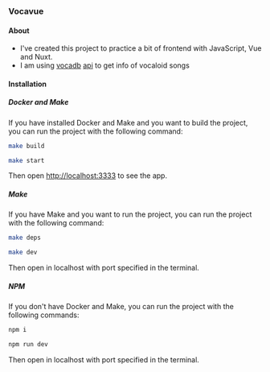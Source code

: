 ### Vocavue

#### About

- I've created this project to practice a bit of frontend with JavaScript, Vue
  and Nuxt.
- I am using [vocadb](https://vocadb.net)
  [api](https://vocadb.net/swagger/index.html) to get info of vocaloid songs

#### Installation

##### Docker and Make

If you have installed Docker and Make and you want to build the project, you can
run the project with the following command:

```bash
make build
```

```bash
make start
```

Then open [http://localhost:3333](http://localhost:3333) to see the app.

##### Make

If you have Make and you want to run the project, you can run the project with
the following command:

```bash
make deps
```

```bash
make dev
```

Then open in localhost with port specified in the terminal.

##### NPM

If you don't have Docker and Make, you can run the project with the following
commands:

```bash
npm i
```

```bash
npm run dev
```

Then open in localhost with port specified in the terminal.
